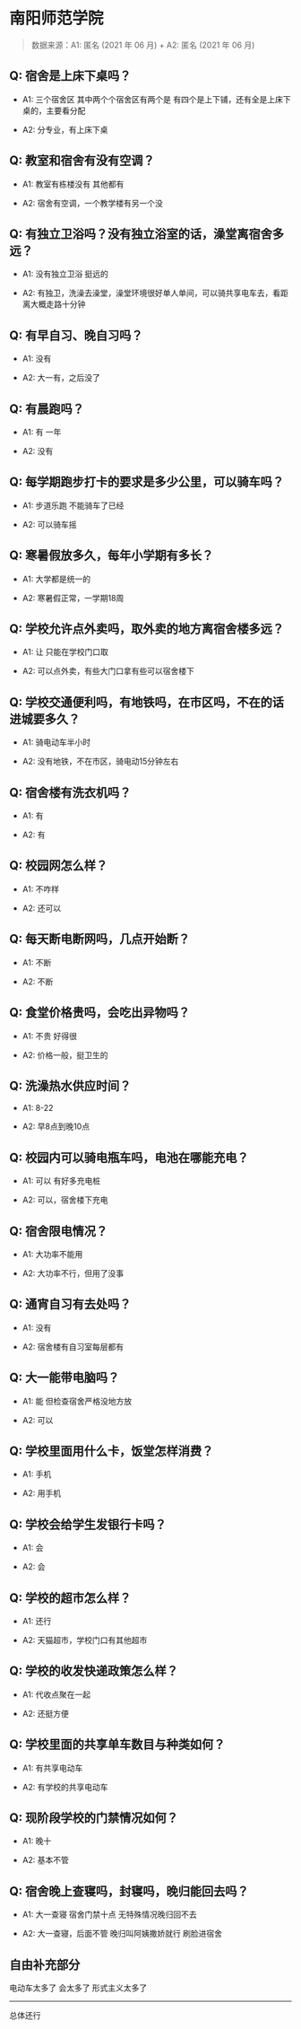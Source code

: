 # 南阳师范学院

> 数据来源：A1: 匿名 (2021 年 06 月) + A2: 匿名 (2021 年 06 月)

## Q: 宿舍是上床下桌吗？

- A1: 三个宿舍区  其中两个个宿舍区有两个是  有四个是上下铺，还有全是上床下桌的，主要看分配

- A2: 分专业，有上床下桌

## Q: 教室和宿舍有没有空调？

- A1: 教室有栋楼没有 其他都有

- A2: 宿舍有空调，一个教学楼有另一个没

## Q: 有独立卫浴吗？没有独立浴室的话，澡堂离宿舍多远？

- A1: 没有独立卫浴 挺远的

- A2: 有独卫，洗澡去澡堂，澡堂环境很好单人单间，可以骑共享电车去，看距离大概走路十分钟

## Q: 有早自习、晚自习吗？

- A1: 没有

- A2: 大一有，之后没了

## Q: 有晨跑吗？

- A1: 有 一年

- A2: 没有

## Q: 每学期跑步打卡的要求是多少公里，可以骑车吗？

- A1: 步道乐跑 不能骑车了已经

- A2: 可以骑车摇

## Q: 寒暑假放多久，每年小学期有多长？

- A1: 大学都是统一的

- A2: 寒暑假正常，一学期18周

## Q: 学校允许点外卖吗，取外卖的地方离宿舍楼多远？

- A1: 让  只能在学校门口取

- A2: 可以点外卖，有些大门口拿有些可以宿舍楼下

## Q: 学校交通便利吗，有地铁吗，在市区吗，不在的话进城要多久？

- A1: 骑电动车半小时

- A2: 没有地铁，不在市区，骑电动15分钟左右

## Q: 宿舍楼有洗衣机吗？

- A1: 有

- A2: 有

## Q: 校园网怎么样？

- A1: 不咋样

- A2: 还可以

## Q: 每天断电断网吗，几点开始断？

- A1: 不断

- A2: 不断

## Q: 食堂价格贵吗，会吃出异物吗？

- A1: 不贵 好得很

- A2: 价格一般，挺卫生的

## Q: 洗澡热水供应时间？

- A1: 8-22

- A2: 早8点到晚10点

## Q: 校园内可以骑电瓶车吗，电池在哪能充电？

- A1: 可以 有好多充电桩

- A2: 可以，宿舍楼下充电

## Q: 宿舍限电情况？

- A1: 大功率不能用

- A2: 大功率不行，但用了没事

## Q: 通宵自习有去处吗？

- A1: 没有

- A2: 宿舍楼有自习室每层都有

## Q: 大一能带电脑吗？

- A1: 能 但检查宿舍严格没地方放

- A2: 可以

## Q: 学校里面用什么卡，饭堂怎样消费？

- A1: 手机

- A2: 用手机

## Q: 学校会给学生发银行卡吗？

- A1: 会

- A2: 会

## Q: 学校的超市怎么样？

- A1: 还行

- A2: 天猫超市，学校门口有其他超市

## Q: 学校的收发快递政策怎么样？

- A1: 代收点聚在一起

- A2: 还挺方便

## Q: 学校里面的共享单车数目与种类如何？

- A1: 有共享电动车

- A2: 有学校的共享电动车

## Q: 现阶段学校的门禁情况如何？

- A1: 晚十

- A2: 基本不管

## Q: 宿舍晚上查寝吗，封寝吗，晚归能回去吗？

- A1: 大一查寝 宿舍门禁十点 无特殊情况晚归回不去

- A2: 大一查寝，后面不管 晚归叫阿姨撒娇就行 刷脸进宿舍

## 自由补充部分

电动车太多了 会太多了 形式主义太多了

***

总体还行